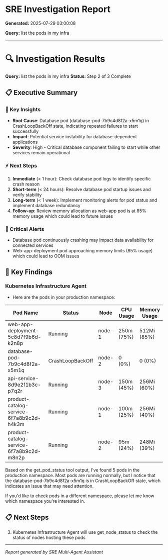 # SRE Investigation Report

**Generated:** 2025-07-29 03:00:08

**Query:** list the pods in my infra

---

# 🔍 Investigation Results

**Query:** list the pods in my infra
**Status:** Step 2 of 3 Complete

## 📋 Executive Summary

### 🎯 Key Insights
- **Root Cause**: Database pod (database-pod-7b9c4d8f2a-x5m1q) in CrashLoopBackOff state, indicating repeated failures to start successfully
- **Impact**: Potential service instability for database-dependent applications
- **Severity**: High - Critical database component failing to start while other services remain operational

### ⚡ Next Steps
1. **Immediate** (< 1 hour): Check database pod logs to identify specific crash reason
2. **Short-term** (< 24 hours): Resolve database pod startup issues and verify stability
3. **Long-term** (< 1 week): Implement monitoring alerts for pod status and implement database redundancy
4. **Follow-up**: Review memory allocation as web-app pod is at 85% memory usage which could lead to future issues

### 🚨 Critical Alerts
- Database pod continuously crashing may impact data availability for connected services
- Web-app-deployment pod approaching memory limits (85% usage) which could lead to OOM issues

## 🎯 Key Findings

### Kubernetes Infrastructure Agent
- Here are the pods in your production namespace:

| Pod Name | Status | Node | CPU Usage | Memory Usage |
|----------|--------|------|-----------|--------------|
| web-app-deployment-5c8d7f9b6d-k2n8p | Running | node-1 | 250m (75%) | 512Mi (85%) |
| database-pod-7b9c4d8f2a-x5m1q | CrashLoopBackOff | node-2 | 0 (0%) | 0 (0%) |
| api-service-8d9e2f1b3c-p7q2r | Running | node-3 | 150m (45%) | 256Mi (60%) |
| product-catalog-service-6f7a8b9c2d-h4k3m | Running | node-1 | 100m (25%) | 256Mi (40%) |
| product-catalog-service-6f7a8b9c2d-m8n2p | Running | node-2 | 95m (24%) | 248Mi (39%) |

Based on the get_pod_status tool output, I've found 5 pods in the production namespace. Most pods are running normally, but I notice that the database-pod-7b9c4d8f2a-x5m1q is in CrashLoopBackOff state, which indicates an issue that may need attention.

If you'd like to check pods in a different namespace, please let me know which namespace you're interested in.

## 📋 Next Steps

3. Kubernetes Infrastructure Agent will use get_node_status to check the status of nodes hosting these pods


---
*Report generated by SRE Multi-Agent Assistant*
